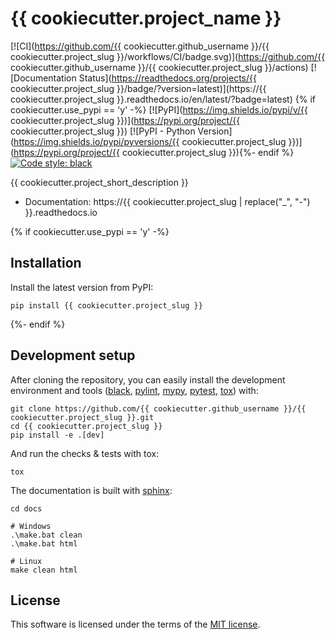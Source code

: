# {{ cookiecutter.project_name }}

[![CI](https://github.com/{{ cookiecutter.github_username }}/{{ cookiecutter.project_slug }}/workflows/CI/badge.svg)](https://github.com/{{ cookiecutter.github_username }}/{{ cookiecutter.project_slug }}/actions)
[![Documentation Status](https://readthedocs.org/projects/{{ cookiecutter.project_slug }}/badge/?version=latest)](https://{{ cookiecutter.project_slug }}.readthedocs.io/en/latest/?badge=latest)
{% if cookiecutter.use_pypi == 'y' -%}
[![PyPI](https://img.shields.io/pypi/v/{{ cookiecutter.project_slug }})](https://pypi.org/project/{{ cookiecutter.project_slug }})
[![PyPI - Python Version](https://img.shields.io/pypi/pyversions/{{ cookiecutter.project_slug }})](https://pypi.org/project/{{ cookiecutter.project_slug }}){%- endif %}
[![Code style: black](https://img.shields.io/badge/code%20style-black-000000.svg)](https://github.com/psf/black)

{{ cookiecutter.project_short_description }}

- Documentation: https://{{ cookiecutter.project_slug | replace("_", "-") }}.readthedocs.io

{% if cookiecutter.use_pypi == 'y' -%}
## Installation

Install the latest version from PyPI:

```
pip install {{ cookiecutter.project_slug }}
```

{%- endif %}
## Development setup

After cloning the repository, you can easily install the development environment and tools
([black](https://github.com/psf/black), [pylint](https://www.pylint.org), [mypy](http://mypy-lang.org), [pytest](https://pytest.org), [tox](https://tox.readthedocs.io))
with:

```
git clone https://github.com/{{ cookiecutter.github_username }}/{{ cookiecutter.project_slug }}.git
cd {{ cookiecutter.project_slug }}
pip install -e .[dev]
```

And run the checks & tests with tox:

```
tox
```

The documentation is built with [sphinx](https://www.sphinx-doc.org):

```
cd docs

# Windows
.\make.bat clean
.\make.bat html

# Linux
make clean html
```
## License 

This software is licensed under the terms of the [MIT license](https://opensource.org/licenses/MIT "MIT License").
